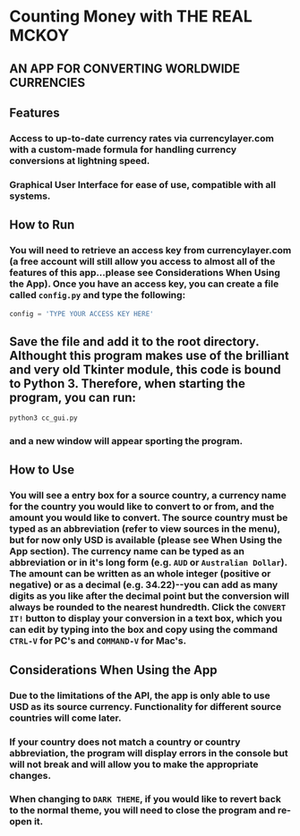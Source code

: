 # Counting Money with THE REAL MCKOY
## AN APP FOR CONVERTING WORLDWIDE CURRENCIES

## Features
### Access to up-to-date currency rates via currencylayer.com with a custom-made formula for handling currency conversions at lightning speed.
### Graphical User Interface for ease of use, compatible with all systems.

## How to Run
### You will need to retrieve an access key from currencylayer.com (a free account will still allow you access to almost all of the features of this app...please see Considerations When Using the App). Once you have an access key, you can create a file called `config.py` and type the following:
```python
config = 'TYPE YOUR ACCESS KEY HERE'
```
## Save the file and add it to the root directory. Althought this program makes use of the brilliant and very old Tkinter module, this code is bound to Python 3.  Therefore, when starting the program, you can run: 
```bash
python3 cc_gui.py
```
### and a new window will appear sporting the program.

## How to Use
### You will see a entry box for a source country, a currency name for the country you would like to convert to or from, and the amount you would like to convert.  The source country must be typed as an abbreviation (refer to view sources in the menu), but for now only USD is available (please see When Using the App section). The currency name can be typed as an abbreviation or in it's long form (e.g. `AUD` or `Australian Dollar`). The amount can be written as an whole integer (positive or negative) or as a decimal (e.g. 34.22)--you can add as many digits as you like after the decimal point but the conversion will always be rounded to the nearest hundredth.  Click the `CONVERT IT!` button to display your conversion in a text box, which you can edit by typing into the box and copy using the command `CTRL-V` for PC's and `COMMAND-V` for Mac's.

## Considerations When Using the App
### Due to the limitations of the API, the app is only able to use USD as its source currency.  Functionality for different source countries will come later.
### If your country does not match a country or country abbreviation, the program will display errors in the console but will not break and will allow you to make the appropriate changes.
### When changing to `DARK THEME`, if you would like to revert back to the normal theme, you will need to close the program and re-open it.

